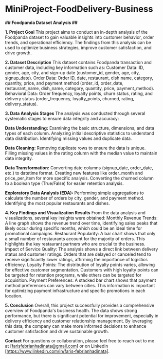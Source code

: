 # MiniProject-FoodDelivery-Business
**## Foodpanda Dataset Analysis ##**

**1. Project Goal**
This project aims to conduct an in-depth analysis of the Foodpanda dataset to gain valuable insights into customer behavior, order trends, and operational efficiency. The findings from this analysis can be used to optimize business strategies, improve customer satisfaction, and drive growth.

**2. Dataset Description**
This dataset contains Foodpanda transaction and customer data, including key information such as:
Customer Data: ID, gender, age, city, and sign-up date (customer_id, gender, age, city, signup_date).
Order Data: Order ID, date, restaurant, dish name, category, quantity, price, and payment method (order_id, order_date, restaurant_name, dish_name, category, quantity, price, payment_method).
Behavioral Data: Order frequency, loyalty points, churn status, rating, and delivery status (order_frequency, loyalty_points, churned, rating, delivery_status).

**3. Data Analysis Stages**
The analysis was conducted through several systematic stages to ensure data integrity and accuracy:

**Data Understanding:**
Examining the basic structure, dimensions, and data types of each column.
Analyzing initial descriptive statistics to understand data distribution.
Identifying missing values and duplicate data.

**Data Cleaning:**
Removing duplicate rows to ensure the data is unique.
Filling missing values in the rating column with the median value to maintain data integrity.

**Data Transformation:**
Converting date columns (signup_date, order_date, etc.) to datetime format.
Creating new features like order_month and price_per_item for more specific analysis.
Converting the churned column to a boolean type (True/False) for easier retention analysis.

**Exploratory Data Analysis (EDA):**
Performing simple aggregations to calculate the number of orders by city, gender, and payment method.
Identifying the most popular restaurants and dishes.

**4. Key Findings and Visualization Results**
From the data analysis and visualizations, several key insights were obtained:
Monthly Revenue Trends: A line graph shows the revenue trend over time, identifying sales peaks that likely occur during specific months, which could be an ideal time for promotional campaigns.
Restaurant Popularity: A bar chart shows that only a small number of restaurants account for the majority of orders. This highlights the key restaurant partners who are crucial to the business.
Impact of Service Quality: The analysis shows a direct link between delivery status and customer ratings. Orders that are delayed or canceled tend to receive significantly lower ratings, affirming the importance of logistics efficiency.
Loyalty Points: The distribution of loyalty points varies, allowing for effective customer segmentation. Customers with high loyalty points can be targeted for retention programs, while others can be targeted for acquisition.
Payment Preferences: A stacked bar chart shows that payment method preferences can vary between cities. This information is important for optimizing payment infrastructure and specific promotions in each location.

**5. Conclusion**
Overall, this project successfully provides a comprehensive overview of Foodpanda's business health. The data shows strong performance, but there is significant potential for improvement, especially in delivery efficiency and customer relationship management. By leveraging this data, the company can make more informed decisions to enhance customer satisfaction and drive sustainable growth.

**Contact**
For questions or collaboration, please feel free to reach out to me at [farisfebrianhadinata@gmail.com] or on LinkedIn [https://www.linkedin.com/in/faris-febrianhadinata].
